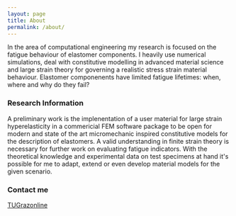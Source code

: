 ```yaml
---
layout: page
title: About
permalink: /about/
---
```


In the area of computational engineering my research is focused on the fatigue behaviour of elastomer components. I heavily use numerical
simulations, deal with constitutive modelling in advanced material science and large strain theory for governing a realistic stress strain material behaviour. Elastomer componenents have limited fatigue lifetimes: when, where and why do they fail?

### Research Information

A preliminary work is the implenentation of a user material for large strain hyperelasticity in a commericial FEM software package to be open for modern and state of the art micromechanic inspired constitutive models for the description of elastomers. A valid understanding in finite strain theory is necessary for further work on evaluating fatigue indicators. With the theoretical knowledge and experimental data on test specimens at hand it's possible for me to adapt, extend or even develop material models for the given scenario.

### Contact me

[TUGrazonline](https://online.tugraz.at/tug_online/visitenkarte.show_vcard?pPersonenId=70D23DDEAC33605C&pPersonenGruppe=3)
